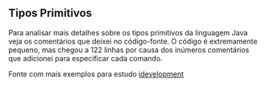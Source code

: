 ## Tipos Primitivos

Para analisar mais detalhes sobre os tipos primitivos da linguagem Java veja os comentários que deixei no código-fonte. O código é extremamente pequeno, mas chegou a 122 linhas por causa dos inúmeros comentários que adicionei para especificar cada comando.

Fonte com mais exemplos para estudo [idevelopment](http://idevelopment.info/)
